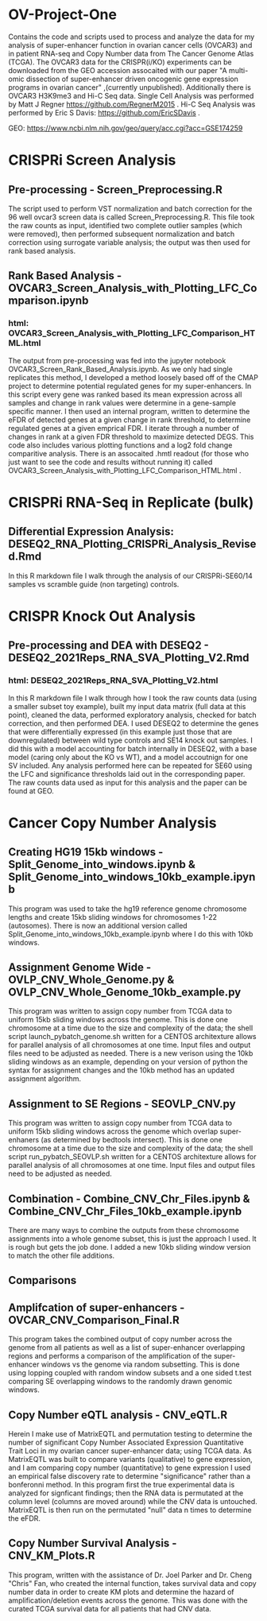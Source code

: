 # OV-Project-One
Contains the code and scripts used to process and analyze the data for my analysis of super-enhancer function in ovarian cancer cells (OVCAR3) and in patient RNA-seq and Copy Number data from The Cancer Genome Atlas (TCGA). The OVCAR3 data for the CRISPR(i/KO) experiments can be downloaded from the GEO accession assocaited with our paper "A multi-omic dissection of super-enhancer driven oncogenic gene expression programs in ovarian cancer" ,(currently unpublished). Additionally there is OVCAR3 H3K9me3 and Hi-C Seq data. Single Cell Analysis was performed by Matt J Regner  https://github.com/RegnerM2015 . Hi-C Seq Analysis was performed by Eric S Davis: https://github.com/EricSDavis .

GEO: https://www.ncbi.nlm.nih.gov/geo/query/acc.cgi?acc=GSE174259
# CRISPRi Screen Analysis
## Pre-processing - Screen_Preprocessing.R
The script used to perform VST normalization and batch correction for the 96 well ovcar3 screen data is called Screen_Preprocessing.R. This file took the raw counts as input, identified two complete outlier samples (which were removed), then performed subsequent normalization and batch correction using surrogate variable analysis; the output was then used for rank based analysis. 
## Rank Based Analysis - OVCAR3_Screen_Analysis_with_Plotting_LFC_Comparison.ipynb
### html: OVCAR3_Screen_Analysis_with_Plotting_LFC_Comparison_HTML.html
The output from pre-processing was fed into the jupyter notebook OVCAR3_Screen_Rank_Based_Analysis.ipynb. As we only had single replicates this method, I developed a method loosely based off of the CMAP project to determine potential regulated genes for my super-enhancers. In this script every gene was ranked based its mean expression across all samples and change in rank values were determine in a gene-sample specific manner. I then used an internal program, written to determine the eFDR of detected genes at a given change in rank threshold, to determine regulated genes at a given emprical FDR. I iterate through a number of changes in rank at a given FDR threshold to maximize detected DEGS. This code also includes various plotting functions and a log2 fold change comparitive analysis. There is an assocaited .hmtl readout (for those who just want to see the code and results without running it) called OVCAR3_Screen_Analysis_with_Plotting_LFC_Comparison_HTML.html . 
# CRISPRi RNA-Seq in Replicate (bulk)
## Differential Expression Analysis: DESEQ2_RNA_Plotting_CRISPRi_Analysis_Revised.Rmd
In this R markdown file I walk through the analysis of our CRISPRi-SE60/14 samples vs scramble guide (non targeting) controls. 
# CRISPR Knock Out Analysis 
## Pre-processing and DEA with DESEQ2 - DESEQ2_2021Reps_RNA_SVA_Plotting_V2.Rmd
### html: DESEQ2_2021Reps_RNA_SVA_Plotting_V2.html
In this R markdown file I walk through how I took the raw counts data (using a smaller subset toy example), built my input data matrix (full data at this point), cleaned the data, performed exploratory analysis, checked for batch correction, and then performed DEA. I used DESEQ2 to determine the genes that were differentially expressed (in this example just those that are downregulated) between wild type controls and SE14 knock out samples. I did this with a model accounting for batch internally in DESEQ2, with a base model (caring only about the KO vs WT), and a model accoutnign for one SV included. Any analysis performed here can be repeated for SE60 using the LFC and significance thresholds laid out in the corresponding paper. The raw counts data used as input for this analysis and the paper can be found at GEO. 

# Cancer Copy Number Analysis 
## Creating HG19 15kb windows - Split_Genome_into_windows.ipynb & Split_Genome_into_windows_10kb_example.ipynb
This program was used to take the hg19 reference genome chromosome lengths and create 15kb sliding windows for chromosomes 1-22 (autosomes). There is now an additional version called Split_Genome_into_windows_10kb_example.ipynb where I do this with 10kb windows. 
## Assignment Genome Wide - OVLP_CNV_Whole_Genome.py & OVLP_CNV_Whole_Genome_10kb_example.py
This program was written to assign copy number from TCGA data to uniform 15kb sliding windows across the genome. This is done one chromosome at a time due to the size and complexity of the data; the shell script launch_pybatch_genome.sh written for a CENTOS architexture allows for parallel analysis of all chromosomes at one time. Input files and output files need to be adjusted as needed. There is a new verison using the 10kb sliding windows as an example, depending on your version of python the syntax for assignment changes and the 10kb method has an updated assignment algorithm. 
## Assignment to SE Regions - SEOVLP_CNV.py
This program was written to assign copy number from TCGA data to uniform 15kb sliding windows across the genome which overlap super-enhaners (as determined by bedtools intersect). This is done one chromosome at a time due to the size and complexity of the data; the shell script run_pybatch_SEOVLP.sh written for a CENTOS architexture allows for parallel analysis of all chromosomes at one time. Input files and output files need to be adjusted as needed. 
## Combination - Combine_CNV_Chr_Files.ipynb & Combine_CNV_Chr_Files_10kb_example.ipynb
There are many ways to combine the outputs from these chromosome assignments into a whole genome subset, this is just the approach I used. It is rough but gets the job done. I added a new 10kb sliding window version to match the other file additions. 
## Comparisons
## Amplifcation of super-enhancers - OVCAR_CNV_Comparison_Final.R
This program takes the combined output of copy number across the genome from all patients as well as a list of super-enhancer overlapping regions and performs a comparison of the amplification of the super-enhancer windows vs the genome via random subsetting. This is done using lopping coupled with random window subsets and a one sided t.test comparing SE overlapping windows to the randomly drawn genomic windows.  
## Copy Number eQTL analysis - CNV_eQTL.R
Herein I make use of MatrixEQTL and permutation testing to determine the number of significant Copy Number Associated Expression Quantitative Trait Loci in my ovarian cancer super-enhancer data; using TCGA data. As MatrixEQTL was built to compare variants (qualitative) to gene expression, and I am comparing copy number (quantitative) to gene expression I used an empirical false discovery rate to determine "significance" rather than a bonferonni method. In this program first the true experimental data is analyzed for signficant findings; then the RNA data is permutated at the column level (columns are moved around) while the CNV data is untouched. MatrixEQTL is then run on the permutated "null" data n times to determine the eFDR. 
## Copy Number Survival Analysis - CNV_KM_Plots.R 
This program, written with the assistance of Dr. Joel Parker and Dr. Cheng "Chris" Fan, who created the internal function, takes survival data and copy number data in order to create KM plots and determine the hazard of amplification/deletion events across the genome. This was done with the curated TCGA survival data for all patients that had CNV data. 

